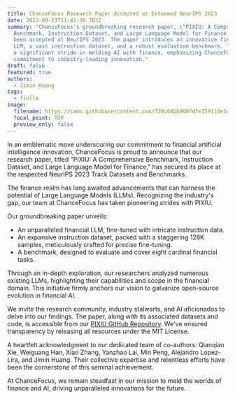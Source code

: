 ```yaml
---
title: ChanceFocus Research Paper Accepted at Esteemed NeurIPS 2023
date: 2023-09-23T11:41:38.703Z
summary: "ChanceFocus's groundbreaking research paper, \"PIXIU: A Comprehensive
  Benchmark, Instruction Dataset, and Large Language Model for Finance,\" has
  been accepted at NeurIPS 2023. The paper introduces an innovative financial
  LLM, a vast instruction dataset, and a robust evaluation benchmark. This marks
  a significant stride in melding AI with finance, emphasizing ChanceFocus's
  commitment to industry-leading innovation."
draft: false
featured: true
authors:
  - Jimin Huang
tags:
  - finllm
image:
  filename: https://camo.githubusercontent.com/728c64bb9087dfe35911de3dc62b6441ef00fad37f035725daa0d1d15aa5dd70/68747470733a2f2f692e706f7374696d672e63632f785470576771334c2f70697869752d6c6f676f2e706e67
  focal_point: TOP
  preview_only: false
---
```

In an emblematic move underscoring our commitment to financial artificial intelligence innovation, ChanceFocus is proud to announce that our research paper, titled "PIXIU: A Comprehensive Benchmark, Instruction Dataset, and Large Language Model for Finance," has secured its place at the respected NeurIPS 2023 Track Datasets and Benchmarks.

The finance realm has long awaited advancements that can harness the potential of Large Language Models (LLMs). Recognizing the industry's gap, our team at ChanceFocus has taken pioneering strides with PIXIU.

Our groundbreaking paper unveils:
- An unparalleled financial LLM, fine-tuned with intricate instruction data.
- An expansive instruction dataset, packed with a staggering 128K samples, meticulously crafted for precise fine-tuning.
- A benchmark, designed to evaluate and cover eight cardinal financial tasks.

Through an in-depth exploration, our researchers analyzed numerous existing LLMs, highlighting their capabilities and scope in the financial domain. This initiative firmly anchors our vision to galvanize open-source evolution in financial AI.

We invite the research community, industry stalwarts, and AI aficionados to delve into our findings. The paper, along with its associated datasets and code, is accessible from our [PIXIU GitHub Repository](https://github.com/chancefocus/pixiu). We've ensured transparency by releasing all resources under the MIT License.

A heartfelt acknowledgment to our dedicated team of co-authors: Qianqian Xie, Weiguang Han, Xiao Zhang, Yanzhao Lai, Min Peng, Alejandro Lopez-Lira, and Jimin Huang. Their collective expertise and relentless efforts have been the cornerstone of this seminal achievement.

At ChanceFocus, we remain steadfast in our mission to meld the worlds of finance and AI, driving unparalleled innovations for the future.

